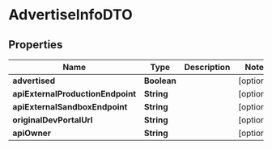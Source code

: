 

# AdvertiseInfoDTO

## Properties

Name | Type | Description | Notes
------------ | ------------- | ------------- | -------------
**advertised** | **Boolean** |  |  [optional]
**apiExternalProductionEndpoint** | **String** |  |  [optional]
**apiExternalSandboxEndpoint** | **String** |  |  [optional]
**originalDevPortalUrl** | **String** |  |  [optional]
**apiOwner** | **String** |  |  [optional]



